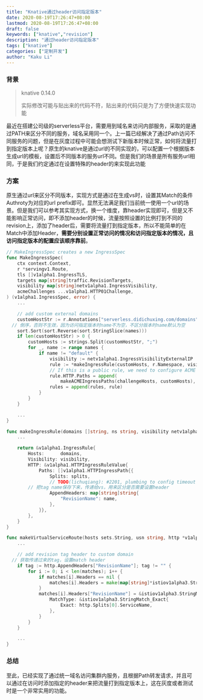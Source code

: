 ```yaml
---
title: "Knative通过header访问指定版本"
date: 2020-08-19T17:26:47+08:00
lastmod: 2020-08-19T17:26:47+08:00
draft: false
keywords: ["knative","revision"]
description: "通过header访问指定版本"
tags: ["knative"]
categories: ["定制开发"]
author: "Kaku Li"
---
```


### 背景

> knative 0.14.0
>
> 实际修改可能与贴出来的代码不符，贴出来的代码只是为了方便快速实现功能

最近在搭建公司级的serverless平台，需要用到域名来访问内部服务，采取的是通过PATH来区分不同的服务，域名采用同一个。上一篇已经解决了通过Path访问不同服务的问题，但是在灰度过程中可能会想测试下新版本时候正常，如何将流量打到指定版本上呢？原生的knative是通过url的不同实现的，可以配置一个根据版本生成url的模板，设置后不同版本的服务url不同。但是我们的场景是所有服务url相同，于是我们约定通过在设置特殊的header的来实现此功能

### 方案

原生通过url来区分不同版本，实现方式是通过在生成vs时，设置其Match的条件Authroty为对应的url prefix即可。显然无法满足我们当前统一使用一个url的场景。但是我们可以参考其实现方式，换一个维度，靠header实现即可，但是又不能影响正常访问，即不添加header的时候，流量按照设置的比例打到不同的revision上，添加了header后，需要将流量打到指定版本，所以不能简单的在Match中添加Header，**需要分别设置正常访问的情况和访问指定版本的情况，且访问指定版本的配置应该顺序靠前**。

```go
// MakeIngressSpec creates a new IngressSpec
func MakeIngressSpec(
	ctx context.Context,
	r *servingv1.Route,
	tls []v1alpha1.IngressTLS,
	targets map[string]traffic.RevisionTargets,
	visibility map[string]netv1alpha1.IngressVisibility,
	acmeChallenges ...v1alpha1.HTTP01Challenge,
) (v1alpha1.IngressSpec, error) {
	...

	// add custom external domains
	customHostStr := r.Annotations["serverless.didichuxing.com/domains"]
  // 倒序，否则不生效，因为访问指定版本时name不为空，不区分版本时name默认为空
	sort.Sort(sort.Reverse(sort.StringSlice(names)))
	if len(customHostStr) > 0 {
		customHosts := strings.Split(customHostStr, ";")
		for _, name := range names {
			if name != "default" {
				visibility := netv1alpha1.IngressVisibilityExternalIP
				rule := *makeIngressRule(customHosts, r.Namespace, visibility, name, targets[name])
				// If this is a public rule, we need to configure ACME challenge paths.
				rule.HTTP.Paths = append(
					makeACMEIngressPaths(challengeHosts, customHosts), rule.HTTP.Paths...)
				rules = append(rules, rule)
			}
		}
	}

	...
}

func makeIngressRule(domains []string, ns string, visibility netv1alpha1.IngressVisibility, name string, targets traffic.RevisionTargets) *v1alpha1.IngressRule {
	...

	return &v1alpha1.IngressRule{
		Hosts:      domains,
		Visibility: visibility,
		HTTP: &v1alpha1.HTTPIngressRuleValue{
			Paths: []v1alpha1.HTTPIngressPath{{
				Splits: splits,
				// TODO(lichuqiang): #2201, plumbing to config timeout and retries.
        // 把tag name保存下来，传递给vs，用来区分是否需要设置header
				AppendHeaders: map[string]string{
					"RevisionName": name,
				},
			}},
		},
	}
}

func makeVirtualServiceRoute(hosts sets.String, usn string, http *v1alpha1.HTTPIngressPath, gateways map[v1alpha1.IngressVisibility]sets.String, visibility v1alpha1.IngressVisibility) *istiov1alpha3.HTTPRoute {
	...

	// add revision tag header to custom domain
  // 获取传递过来的tag，设置match header
	if tag := http.AppendHeaders["RevisionName"]; tag != "" {
		for i := 0; i < len(matches); i++ {
			if matches[i].Headers == nil {
				matches[i].Headers = make(map[string]*istiov1alpha3.StringMatch)
			}
			matches[i].Headers["RevisionName"] = &istiov1alpha3.StringMatch{
				MatchType: &istiov1alpha3.StringMatch_Exact{
					Exact: http.Splits[0].ServiceName,
				},
			}
		}
	}

	...
}
```

### 总结

至此，已经实现了通过统一域名访问集群内服务，且根据Path转发请求，并且可以通过在访问时添加指定的header来把流量打到指定版本上，这在灰度或者测试时是一个非常实用的功能。